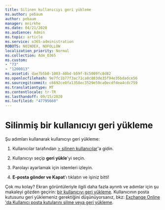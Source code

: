 ```yaml
---
title: Silinen kullanıcıyı geri yükleme
ms.author: pebaum
author: pebaum
manager: mnirkhe
ms.date: 04/21/2020
ms.audience: Admin
ms.topic: article
ms.service: o365-administration
ROBOTS: NOINDEX, NOFOLLOW
localization_priority: Normal
ms.collection: Adm_O365
ms.custom:
- "73"
- "1200013"
ms.assetid: dae7b5b0-1003-40bd-b59f-8c5009fc8d82
ms.openlocfilehash: 9e7fc1b77f3ac71ca8c883de35f94e35bdadce56
ms.sourcegitcommit: c6692ce0fa1358ec3529e59ca0ecdfdea4cdc759
ms.translationtype: MT
ms.contentlocale: tr-TR
ms.lasthandoff: 09/15/2020
ms.locfileid: "47795660"
---
```

# <a name="restore-a-deleted-user"></a>Silinmiş bir kullanıcıyı geri yükleme

Şu adımları kullanarak kullanıcıyı geri yükleme:
  
1. Kullanıcılar tarafından [ \> silinen kullanıcılar](https://admin.microsoft.com/adminportal/home#/deletedusers)'a gidin.

2. Kullanıcıyı seçip **geri yükle**'yi seçin.

3. Parolayı ayarlamak için istemleri izleyin.

4. **E-posta gönder ve Kapat**'ı tıklatın ve işiniz bitti!

Çok mu kolay? Ekran görüntüleriyle ilgili daha fazla ayrıntı ve adımlar için şu makaleyi gözden geçirin: [bir kullanıcıyı geri yükleme](https://docs.microsoft.com/microsoft-365/admin/add-users/restore-user). Kullanıcının posta kutusunu geri yüklemeniz gerektiğini düşünüyorsanız, bkz: [Exchange Online 'da Kullanıcı posta kutularını silme veya geri yükleme](https://docs.microsoft.com/exchange/recipients-in-exchange-online/delete-or-restore-mailboxes).